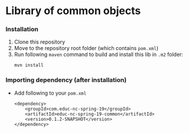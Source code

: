 # Library of common objects

### Installation
1. Clone this repository
2. Move to the repository root folder (which contains `pom.xml`)
3. Run following `maven` command to build and install this lib in `.m2` folder:
   ```
   mvn install
   ```

### Importing dependency (after installation)
- Add following to your `pom.xml`
   ```
   <dependency>
       <groupId>com.educ-nc-spring-19</groupId>
       <artifactId>educ-nc-spring-19-common</artifactId>
       <version>0.1.2-SNAPSHOT</version>
   </dependency>
   ```